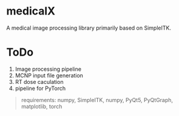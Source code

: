 # medicalX

A medical image processing library primarily based on SimpleITK.

# ToDo

1. Image processing pipeline
2. MCNP input file generation
3. RT dose caculation
4. pipeline for PyTorch

> requirements:
> numpy, SimpleITK, numpy, PyQt5, PyQtGraph, matplotlib, torch
